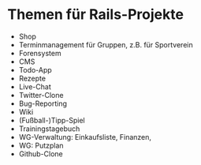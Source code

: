 
# Themen für Rails-Projekte
- Shop
- Terminmanagement für Gruppen, z.B. für Sportverein
- Forensystem
- CMS
- Todo-App
- Rezepte
- Live-Chat
- Twitter-Clone
- Bug-Reporting
- Wiki
- (Fußball-)Tipp-Spiel
- Trainingstagebuch
- WG-Verwaltung: Einkaufsliste, Finanzen,
- WG: Putzplan
- Github-Clone
